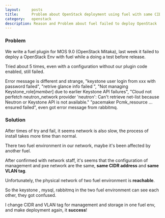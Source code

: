 ```yaml
---
layout:     posts
title:      Problem about OpenStack deployment using fuel with same CIDR and VLAN tag
category:   openstack
description: Reason and Problem about fuel failed to deploy OpenStack
---
```


### Problem

We write a fuel plugin for MOS 9.0 (OpenStack Mitaka), last week it failed to deploy a OpenStack Env with fuel while a doing a test before release.

Tried about 5 times, even with a configuration without our plugin code enabled, still failed.

Error message is different and strange, "keystone user login from xxx with password failed", "retrive glance info failed ", "Not managing Keystone_role[_member_] due to earlier Keystone API failures", "Cloud not perfetch neutron_network provider 'neutron': Can't retrieve net-list because Neutron or Keystone API is not available."
"pacemaker Pcmk_resource ... ensured failed", even got error message from rabbitmq.

### Solution

After times of try and fail, it seems network is also slow, the process of install takes more time than normal.

There two fuel environment in our network, maybe it's been affected by another fuel.

After confirmed with network staff, it's seems that the configuration of management and pxe network are the same, **same CIDR address** and **same VLAN tag**.

Unfortunately, the physical network of two fuel environment is **reachable**.

So the keystone , mysql, rabbitmq in the two fuel environment can see each other, they got confused.

I change CIDR and VLAN tag for management and storage in one fuel env, and make deployment again, it **success**!
